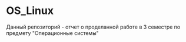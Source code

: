 # OS_Linux

Данный репозиторий - отчет о проделанной работе в 3 семестре по предмету "Операционные системы"
